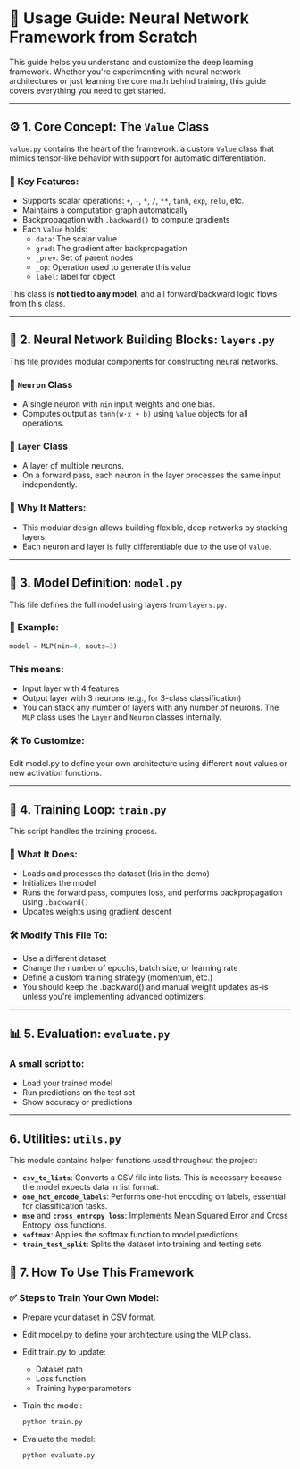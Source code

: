 # 🧠 Usage Guide: Neural Network Framework from Scratch

This guide helps you understand and customize the deep learning framework. Whether you're experimenting with neural network architectures or just learning the core math behind training, this guide covers everything you need to get started.

---

## ⚙️ 1. Core Concept: The `Value` Class

`value.py` contains the heart of the framework: a custom `Value` class that mimics tensor-like behavior with support for automatic differentiation.

### 🔹 Key Features:
- Supports scalar operations: `+`, `-`, `*`, `/`, `**`, `tanh`, `exp`, `relu`, etc.
- Maintains a computation graph automatically
- Backpropagation with `.backward()` to compute gradients
- Each `Value` holds:
  - `data`: The scalar value
  - `grad`: The gradient after backpropagation
  - `_prev`: Set of parent nodes
  - `_op`: Operation used to generate this value
  - `label`: label for object

This class is **not tied to any model**, and all forward/backward logic flows from this class.

---

## 🧱 2. Neural Network Building Blocks: `layers.py`

This file provides modular components for constructing neural networks.

### 🔹 `Neuron` Class
- A single neuron with `nin` input weights and one bias.
- Computes output as `tanh(w·x + b)` using `Value` objects for all operations.

### 🔹 `Layer` Class
- A layer of multiple neurons.
- On a forward pass, each neuron in the layer processes the same input independently.

### 🔧 Why It Matters:
- This modular design allows building flexible, deep networks by stacking layers.
- Each neuron and layer is fully differentiable due to the use of `Value`.

---

## 🧠 3. Model Definition: `model.py`

This file defines the full model using layers from `layers.py`.

### 🔹 Example:
```python
model = MLP(nin=4, nouts=3)
```
### This means:
- Input layer with 4 features
- Output layer with 3 neurons (e.g., for 3-class classification)
- You can stack any number of layers with any number of neurons. The `MLP` class uses the `Layer` and `Neuron` classes internally.

### 🛠️ To Customize:

Edit model.py to define your own architecture using different nout values or new activation functions.

---

## 🔁 4. Training Loop: `train.py`

This script handles the training process.

### 🔹 What It Does:
- Loads and processes the dataset (Iris in the demo)
- Initializes the model
- Runs the forward pass, computes loss, and performs backpropagation using `.backward()`
- Updates weights using gradient descent

### 🛠️ Modify This File To:
- Use a different dataset
- Change the number of epochs, batch size, or learning rate
- Define a custom training strategy (momentum, etc.)
- You should keep the .backward() and manual weight updates as-is unless you're implementing advanced optimizers.

---
## 📊 5. Evaluation: `evaluate.py`
### A small script to:
- Load your trained model
- Run predictions on the test set
- Show accuracy or predictions

---
## 6. Utilities: `utils.py`

This module contains helper functions used throughout the project:

- **`csv_to_lists`**: Converts a CSV file into lists. This is necessary because the model expects data in list format.
- **`one_hot_encode_labels`**: Performs one-hot encoding on labels, essential for classification tasks.
- **`mse`** and **`cross_entropy_loss`**: Implements Mean Squared Error and Cross Entropy loss functions.
- **`softmax`**: Applies the softmax function to model predictions.
- **`train_test_split`**: Splits the dataset into training and testing sets.

## 🧠 7. How To Use This Framework
### ✅ Steps to Train Your Own Model:
- Prepare your dataset in CSV format.
- Edit model.py to define your architecture using the MLP class.
- Edit train.py to update:
    - Dataset path
    - Loss function
    - Training hyperparameters

- Train the model:
  ``` bash
  python train.py
  ```
- Evaluate the model:
  ``` bash
  python evaluate.py
  ```
